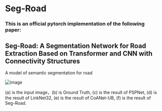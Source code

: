 # Seg-Road
### This is an official pytorch implementation of the following paper:
## Seg-Road: A Segmentation Network for Road Extraction Based on Transformer and CNN with Connectivity Structures
A model of semantic segmentation for road

![image](https://user-images.githubusercontent.com/72426381/205639352-b0986168-577a-46db-adfa-adea2e421f95.png)

(a) is the input image，(b) is Ground Truth, (c) is the result of PSPNet, (d) is the result of LinkNet32, (e) is the result of CoANet-UB, (f) is the result of Seg-Road.
